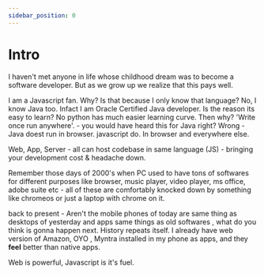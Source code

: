 ```yaml
---
sidebar_position: 0
---
```


# Intro

I haven't met anyone in life whose childhood dream was to become a software developer.
But as we grow up we realize that this pays well.

I am a Javascript fan. Why? Is that because I only know that language? No, I know Java too. Infact I am Oracle Certified Java developer. Is the reason its easy to learn? No python has much easier learning curve. Then why?  'Write once run anywhere'. - you would have heard this for Java right? Wrong - Java doest run in browser. javascript do. In browser and everywhere else.

Web, App, Server - all can host codebase in same language (JS) - bringing your development cost & headache down.

Remember those days of 2000's when PC used to have tons of softwares for different purposes like browser, music player, video player, ms office, adobe suite etc - all of these are comfortably knocked down by something like chromeos or just a laptop with chrome on it.

back to present - Aren't the mobile phones of today are same thing as desktops of yesterday and apps same things as old softwares , what do you think is gonna happen next. History repeats itself. I already have web version of Amazon, OYO , Myntra installed in my phone as apps, and they **feel** better than native apps.


Web is powerful, Javascript is it's fuel.







<!-- 
## Start by reading topics on your left

Get started by **creating a new site**.

Or **try Docusaurus immediately** with **[docusaurus.new](https://docusaurus.new)**.

## Generate a new site

Generate a new Docusaurus site using the **classic template**:

```shell
npm init docusaurus@latest my-website classic
```

## Start your site

Run the development server:

```shell
cd my-website

npx docusaurus start
```

Your site starts at `http://localhost:3000`.

Open `docs/intro.md` and edit some lines: the site **reloads automatically** and display your changes. -->
